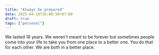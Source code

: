 ```yaml
---
title: "Always be prepared"
date: 2025-04-10T16:00:50+07:00
draft: true
tags: ["personal"]
---
```


We lasted 18 years. We weren't meant to be forever but sometimes people come into your life to take you from one place to a better one. You do that for each other. We are both in a better place.